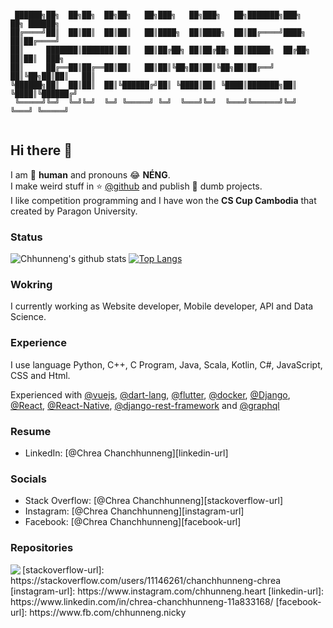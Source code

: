 ```

 ██████╗██╗  ██╗██╗  ██╗██╗   ██╗███╗   ██╗███╗   ██╗███████╗███╗   ██╗ ██████╗ 
██╔════╝██║  ██║██║  ██║██║   ██║████╗  ██║████╗  ██║██╔════╝████╗  ██║██╔════╝ 
██║     ███████║███████║██║   ██║██╔██╗ ██║██╔██╗ ██║█████╗  ██╔██╗ ██║██║  ███╗
██║     ██╔══██║██╔══██║██║   ██║██║╚██╗██║██║╚██╗██║██╔══╝  ██║╚██╗██║██║   ██║
╚██████╗██║  ██║██║  ██║╚██████╔╝██║ ╚████║██║ ╚████║███████╗██║ ╚████║╚██████╔╝
 ╚═════╝╚═╝  ╚═╝╚═╝  ╚═╝ ╚═════╝ ╚═╝  ╚═══╝╚═╝  ╚═══╝╚══════╝╚═╝  ╚═══╝ ╚═════╝ 
                                                                                
```
## Hi there 👋

I am 🤖 **human** and pronouns 😂 **NÉNG**.  
I make weird stuff in ⭐️ [@github](https://github.com/Chhunneng) and publish 🤪 dumb projects.  
I like competition programming and I have won the **CS Cup Cambodia** that created by Paragon University.
### Status 
![Chhunneng's github stats](https://github-readme-stats.vercel.app/api?username=Chhunneng&show_icons=true&theme=radical)
[![Top Langs](https://github-readme-stats.vercel.app/api/top-langs/?username=Chhunneng&layout=compact&theme=tokyonight)](https://github-readme-stats.vercel.app/api/top-langs/?username=Chhunneng&layout=compact&theme=tokyonight)
### Wokring
I currently working as Website developer, Mobile developer, API and Data Science.

### Experience
I use language Python, C++, C Program, Java, Scala, Kotlin, C#, JavaScript, CSS and Html.

Experienced with [@vuejs](http://github.com/vuejs), [@dart-lang](http://github.com/dart-lang), [@flutter](http://github.com/flutter), [@docker](http://github.com/docker), [@Django](https://github.com/django), [@React](https://github.com/facebook/react), [@React-Native](https://github.com/facebook/react-native), [@django-rest-framework](https://github.com/encode/django-rest-framework) and [@graphql](https://github.com/topics/graphql)

### Resume
- LinkedIn: [@Chrea Chanchhunneng][linkedin-url]

### Socials
- Stack Overflow: [@Chrea Chanchhunneng][stackoverflow-url]
- Instagram: [@Chrea Chanchhunneng][instagram-url]
- Facebook: [@Chrea Chanchhunneng][facebook-url]
### Repositories
<a href="https://github.com/Chhunneng/competitive-companion">
 <img align="left" src="https://github-readme-stats.vercel.app/api/pin/?username=Chhunneng&repo=competitive-companion&theme=radical" />
</a>
<!-- Links -->
[stackoverflow-url]: https://stackoverflow.com/users/11146261/chanchhunneng-chrea
[instagram-url]: https://www.instagram.com/chhunneng.heart
[linkedin-url]: https://www.linkedin.com/in/chrea-chanchhunneng-11a833168/
[facebook-url]: https://www.fb.com/chhunneng.nicky
